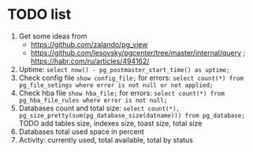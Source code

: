 # TODO list

1. Get some ideas from
   * https://github.com/zalando/pg_view
   * https://github.com/lesovsky/pgcenter/tree/master/internal/query ; https://habr.com/ru/articles/494162/
1. Uptime: `select now() - pg_postmaster_start_time() as uptime;`
1. Check config file `show config_file;` for errors: `select count(*) from pg_file_setings where error is not null or not applied;`
1. Check hba file `show hba_file;` for errors: `select count(*) from pg_hba_file_rules where error is not null;`
1. Databases count and total size: `select count(*), pg_size_pretty(sum(pg_database_size(datname))) from pg_database;` TODO add tables size, indexes size, toast size, total size
1. Databases total used space in percent
1. Activity: currently used, total available, total by status
